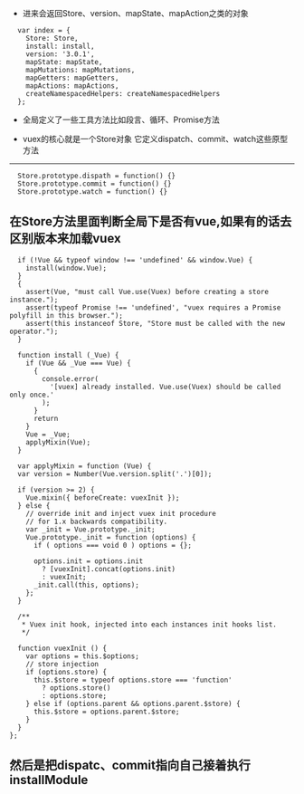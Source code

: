﻿- 进来会返回Store、version、mapState、mapAction之类的对象

```
  var index = {
    Store: Store,
    install: install,
    version: '3.0.1',
    mapState: mapState,
    mapMutations: mapMutations,
    mapGetters: mapGetters,
    mapActions: mapActions,
    createNamespacedHelpers: createNamespacedHelpers
  };
```

- 全局定义了一些工具方法比如段言、循环、Promise方法

- vuex的核心就是一个Store对象
  它定义dispatch、commit、watch这些原型方法
-------------------------------------
```
  Store.prototype.dispath = function() {}
  Store.prototype.commit = function() {}
  Store.prototype.watch = function() {}
```
  在Store方法里面判断全局下是否有vue,如果有的话去区别版本来加载vuex
-------------------------------------
```
  if (!Vue && typeof window !== 'undefined' && window.Vue) {
    install(window.Vue);
  }
  {
    assert(Vue, "must call Vue.use(Vuex) before creating a store instance.");
    assert(typeof Promise !== 'undefined', "vuex requires a Promise polyfill in this browser.");
    assert(this instanceof Store, "Store must be called with the new operator.");
  }

  function install (_Vue) {
    if (Vue && _Vue === Vue) {
      {
        console.error(
          '[vuex] already installed. Vue.use(Vuex) should be called only once.'
        );
      }
      return
    }
    Vue = _Vue;
    applyMixin(Vue);
  }

  var applyMixin = function (Vue) {
  var version = Number(Vue.version.split('.')[0]);

  if (version >= 2) {
    Vue.mixin({ beforeCreate: vuexInit });
  } else {
    // override init and inject vuex init procedure
    // for 1.x backwards compatibility.
    var _init = Vue.prototype._init;
    Vue.prototype._init = function (options) {
      if ( options === void 0 ) options = {};

      options.init = options.init
        ? [vuexInit].concat(options.init)
        : vuexInit;
      _init.call(this, options);
    };
  }

  /**
   * Vuex init hook, injected into each instances init hooks list.
   */

  function vuexInit () {
    var options = this.$options;
    // store injection
    if (options.store) {
      this.$store = typeof options.store === 'function'
        ? options.store()
        : options.store;
    } else if (options.parent && options.parent.$store) {
      this.$store = options.parent.$store;
    }
  }
};
```
  然后是把dispatc、commit指向自己接着执行installModule
-------------------------------------